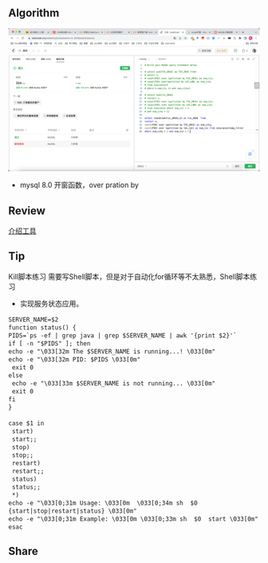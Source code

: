 ## Algorithm

![算法](../../images/temp/sisyphus-2023-07-30-lc.png)
* mysql 8.0 开窗函数，over pration by 

## Review

[介绍工具](https://medium.com/python-in-plain-english/top-11-tools-for-microservices-backend-development-in-2023-3d9cdd61ef10)

## Tip
Kill脚本练习
需要写Shell脚本，但是对于自动化for循环等不太熟悉，Shell脚本练习
* 实现服务状态应用。
```shell
SERVER_NAME=$2
function status() {
PIDS=`ps -ef | grep java | grep $SERVER_NAME | awk '{print $2}'`
if [ -n "$PIDS" ]; then
echo -e "\033[32m The $SERVER_NAME is running...! \033[0m"
echo -e "\033[32m PID: $PIDS \033[0m"
 exit 0
else
 echo -e "\033[33m $SERVER_NAME is not running... \033[0m"
 exit 0
fi
}

case $1 in
 start)
 start;;
 stop)
 stop;;
 restart)
 restart;;
 status)
 status;;
 *)
echo -e "\033[0;31m Usage: \033[0m  \033[0;34m sh  $0  {start|stop|restart|status} \033[0m"
echo -e "\033[0;31m Example: \033[0m \033[0;33m sh  $0  start \033[0m"
esac
```

## Share
